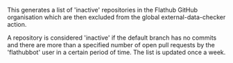 This generates a list of 'inactive' repositories in the Flathub GitHub
organisation which are then excluded from the global
external-data-checker action.

A repository is considered 'inactive' if the default branch has no
commits and there are more than a specified number of open pull requests
by the 'flathubbot' user in a certain period of time. The list is
updated once a week.
